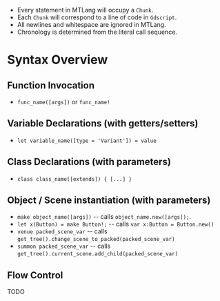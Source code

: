 * Every statement in MTLang will occupy a `Chunk`.
* Each `Chunk` will correspond to a line of code in `Gdscript`.
* All newlines and whitespace are ignored in MTLang.
* Chronology is determined from the literal call sequence.
# Syntax Overview
## Function Invocation
* `func_name([args])` or `func_name!`
## Variable Declarations (with getters/setters)
* `let variable_name([type = 'Variant']) = value`
## Class Declarations (with parameters)
* `class class_name([extends]) { [...] }`
## Object / Scene instantiation (with parameters)
* `make object_name([args])` -- calls `object_name.new([args]);`.
* `let x(Button) = make Button!;` -- calls `var x:Button = Button.new()`
* `venue packed_scene_var` -- calls `get_tree().change_scene_to_packed(packed_scene_var)`
* `summon packed_scene_var` -- calls `get_tree().current_scene.add_child(packed_scene_var)`
## Flow Control
TODO